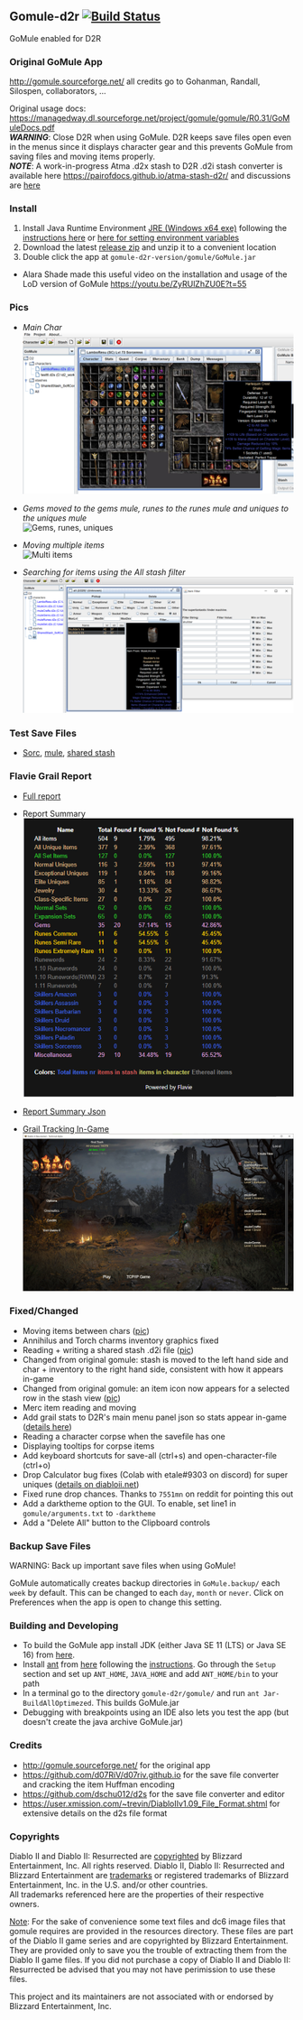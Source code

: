 ## Gomule-d2r [![Build Status](https://travis-ci.com/pairofdocs/gomule-d2r.svg?branch=main)](https://travis-ci.com/pairofdocs/gomule-d2r)
GoMule enabled for D2R


### Original GoMule App
http://gomule.sourceforge.net/ all credits go to Gohanman, Randall, Silospen, collaborators, ...

Original usage docs: https://managedway.dl.sourceforge.net/project/gomule/gomule/R0.31/GoMuleDocs.pdf  
***WARNING***: Close D2R when using GoMule. D2R keeps save files open even in the menus since it displays character gear and this prevents GoMule from saving files and moving items properly.  
***NOTE***: A work-in-progress Atma .d2x stash to D2R .d2i stash converter  is available here https://pairofdocs.github.io/atma-stash-d2r/ and discussions are [here](https://github.com/pairofdocs/gomule-d2r/issues/5)  

### Install
1. Install Java Runtime Environment [JRE (Windows x64 exe)](https://javadl.oracle.com/webapps/download/AutoDL?BundleId=244584_d7fc238d0cbf4b0dac67be84580cfb4b) following the [instructions here](https://www.ics.uci.edu/~pattis/common/handouts/pythoneclipsejava/java.html) or [here for setting environment variables](https://www.poftut.com/how-to-set-java-jre-and-jdk-home-path-and-environment-variables-on-windows/)
2. Download the latest [release zip](https://github.com/pairofdocs/gomule-d2r/releases/latest) and unzip it to a convenient location
3. Double click the app at `gomule-d2r-version/gomule/GoMule.jar`
- Alara Shade made this useful video on the installation and usage of the LoD version of GoMule https://youtu.be/ZyRUlZhZU0E?t=55


### Pics
- *Main Char*  
![Main](./img/gomule_lamboresu_sockitem.png)

- *Gems moved to the gems mule, runes to the runes mule and uniques to the uniques mule*  
![Gems, runes, uniques](https://i.imgur.com/X5EZ3Tp.png)

- *Moving&#160;multiple&#160;items*  
![Multi items](./img/move_runes_multiclick.gif)

- *Searching for items using the All stash filter*  
![Item Search](./img/gomule_allitems_search.png)


### Test Save Files
- [Sorc](./savefiles/LamboResu.d2s), [mule](./savefiles/testtt.d2s), [shared stash](./savefiles/SharedStash_SoftCore.d2i)


### Flavie Grail Report
- [Full report](https://pairofdocs.github.io/gomule-d2r/GoMuleReport.html)

- Report Summary  
![Report Summary](./img/gomule_flavie_reportend.png) 

- [Report Summary Json](./gomule/GoMuleSummary.json)

- [Grail Tracking In-Game](https://github.com/pairofdocs/gomule-d2r/releases/tag/v0.12)  
![Grail Track](./img/grail_track_uni_set_rune_16by9.jpg)


### Fixed/Changed
- Moving items between chars ([pic](https://github.com/pairofdocs/gomule-d2r/pull/1#issuecomment-846635551))
- Annihilus and Torch charms inventory graphics fixed
- Reading + writing a shared stash .d2i file ([pic](https://github.com/pairofdocs/gomule-d2r/pull/2#issuecomment-849347933))
- Changed from original gomule: stash is moved to the left hand side and char + inventory to the right hand side, consistent with how it appears in-game
- Changed from original gomule: an item icon now appears for a selected row in the stash view ([pic](./img/gomule_allitems_search.png))
- Merc item reading and moving
- Add grail stats to D2R's main menu panel json so stats appear in-game ([details here](https://github.com/pairofdocs/gomule-d2r/releases/tag/v0.12))
- Reading a character corpse when the savefile has one
- Displaying tooltips for corpse items
- Add keyboard shortcuts for save-all (ctrl+s) and open-character-file (ctrl+o)
- Drop Calculator bug fixes (Colab with etale#9303 on discord) for super uniques ([details on diabloii.net](https://www.diabloii.net/forums/threads/how-the-1-10-pindleskin-nerf-failed-and-snapchip-suffered.965773/))
- Fixed rune drop chances. Thanks to `7551mn` on reddit for pointing this out
- Add a darktheme option to the GUI. To enable, set line1 in `gomule/arguments.txt` to `-darktheme`
- Add a "Delete All" button to the Clipboard controls


### Backup Save Files
WARNING: Back up important save files when using GoMule!

GoMule automatically creates backup directories in `GoMule.backup/` each `week` by default.
This can be changed to each `day`, `month` or `never`. 
Click on Preferences when the app is open to change this setting.


### Building and Developing
- To build the GoMule app install JDK (either Java SE 11 (LTS) or Java SE 16) from [here](https://www.oracle.com/java/technologies/javase-downloads.html).
- Install [ant](https://mirrors.gigenet.com/apache//ant/binaries/apache-ant-1.10.10-bin.zip) from [here](https://ant.apache.org/bindownload.cgi) following the [instructions](https://ant.apache.org/manual/install.html). Go through the `Setup` section and set up `ANT_HOME`, `JAVA_HOME` and add `ANT_HOME/bin` to your path
- In a terminal go to the directory  `gomule-d2r/gomule/` and run `ant Jar-BuildAllOptimezed`. This builds GoMule.jar
- Debugging with breakpoints using an IDE also lets you test the app (but doesn't create the java archive GoMule.jar)


### Credits
- http://gomule.sourceforge.net/ for the original app
- https://github.com/d07RiV/d07riv.github.io for the save file converter and cracking the item Huffman encoding
- https://github.com/dschu012/d2s for the save file converter and editor
- https://user.xmission.com/~trevin/DiabloIIv1.09_File_Format.shtml for extensive details on the d2s file format


### Copyrights
Diablo II and Diablo II: Resurrected are [copyrighted](https://www.blizzard.com/en-us/legal/9c9cb70b-d1ed-4e17-998a-16c6df46be7b/copyright-notices) by Blizzard Entertainment, Inc. All rights reserved. Diablo II, Diablo II: Resurrected and Blizzard Entertainment are [trademarks](https://www.blizzard.com/en-us/legal/9c9cb70b-d1ed-4e17-998a-16c6df46be7b/copyright-notices) or registered trademarks of Blizzard Entertainment, Inc. in the U.S. and/or other countries.  
All trademarks referenced here are the properties of their respective owners.

[Note](https://github.com/pairofdocs/gomule-d2r/blob/main/gomule/LICENSE.txt): For the sake of convenience some text files and dc6 image files that gomule requires are provided in the resources directory.
These files are part of the Diablo II game series and are copyrighted by Blizzard Entertainment.
They are provided only to save you the trouble of extracting them from the Diablo II game files.
If you did not purchase a copy of Diablo II and Diablo II: Resurrected be advised that you may not have perimission to use these files.

This project and its maintainers are not associated with or endorsed by Blizzard Entertainment, Inc. 
